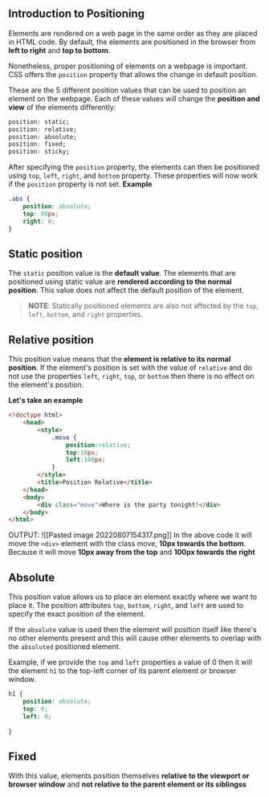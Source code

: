 ```toc
```
## Introduction to Positioning
Elements are rendered on a web page in the same order as they are placed in HTML code. By default, the elements are positioned in the browser from **left to right** and **top to bottom**.

Nonetheless, proper positioning of elements on a webpage is important. CSS offers the `position` property that allows the change in default position.

These are the 5 different position values that can be used to position an element on the webpage. Each of these values will change the **position and view** of the elements differently:
```css
position: static;
position: relative;
position: absolute;
position: fixed;
position: sticky;
```

After specifying the `position` property, the elements can then be positioned using `top`, `left`, `right`, and `bottom` property. These properties will now work if the `position` property is not set.
**Example**
```css
.abs {
	position: absolute;
	top: 80px;
	right: 0;
}
```

## Static position
The `static` position value is the **default value**. The elements that are positioned using static value are **rendered according to the normal position**. This value does not affect the default position of the element.

> **NOTE**: Statically positioned elements are also not affected by the `top`, `left`, `bottom`, and `right` properties.

## Relative position
This position value means that the **element is relative to its normal position**. If the element's position is set with the value of `relative` and do not use the properties `left`, `right`, `top`, or `bottom` then there is no effect on the element's position.

**Let's take an example**
```html
<!doctype html>
	<head>
		<style>
			.move {
				position:relative;
				top:10px;
				left:100px;
			}
		</style>
		<title>Position Relative</title>
	</head>
	<body>
		<div class="move">Where is the party tonight!</div>
	</body>
</html>
```
OUTPUT:
![[Pasted image 20220807154317.png]]
In the above code it will move the `<div>` element with the class move, **10px towards the bottom**. Because it will move **10px away from the top** and **100px towards the right** 

## Absolute
This position value allows us to place an element exactly where we want to place it. The position attributes `top`, `bottom`, `right`, and `left` are used to specify the exact position of the element.

If the `absolute` value is used then the element will position itself like there's no other elements present and this will cause other elements to overlap with the `absoluted` positioned element.

Example, if we provide the `top` and `left` properties a value of 0 then it will the element `h1` to the top-left corner of its parent element or browser window.
``` css
h1 {
	position: absolute;
	top: 0; 
	left: 0;
	
}
```

## Fixed
With this value, elements position themselves **relative to the viewport or browser window** and **not relative to the parent element or its siblingss**